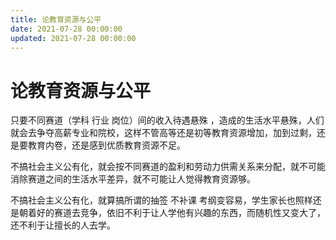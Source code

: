 ```yaml
---
title: 论教育资源与公平
date: 2021-07-28 00:00:00
updated: 2021-07-28 00:00:00
---
```


# 论教育资源与公平

只要不同赛道（学科 行业 岗位）间的收入待遇悬殊 ，造成的生活水平悬殊，人们就会去争夺高薪专业和院校，这样不管高等还是初等教育资源增加，加到过剩，还是要教育内卷，还是感到优质教育资源不足。

不搞社会主义公有化，就会按不同赛道的盈利和劳动力供需关系来分配，就不可能消除赛道之间的生活水平差异，就不可能让人觉得教育资源够。

不搞社会主义公有化，就算搞所谓的抽签 不补课 考纲变容易，学生家长也照样还是朝着好的赛道去竞争，依旧不利于让人学他有兴趣的东西，而随机性又变大了，还不利于让擅长的人去学。
